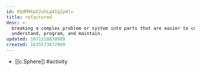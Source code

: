 ```yaml
---
id: DQdM9kpD2uhLg4Iq2yWlv
title: refactored
desc: >-
  breaking a complex problem or system into parts that are easier to conceive,
  understand, program, and maintain.
updated: 1671318838989
created: 1635573872969
---
```




- [[c.Sphere]] #activity

